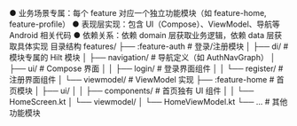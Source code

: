 ● 业务场景专属：每个 feature 对应一个独立功能模块（如 feature-home, feature-profile）
● 表现层实现：包含 UI（Compose）、ViewModel、导航等 Android 相关代码
● 依赖关系：依赖 domain 层获取业务逻辑，依赖 data 层获取具体实现
目录结构
features/
├── :feature-auth          # 登录/注册模块
│   ├── di/                # 模块专属的 Hilt 模块
│   ├── navigation/        # 导航定义（如 AuthNavGraph）
│   ├── ui/                # Compose 界面
│   │   ├── login/         # 登录界面组件
│   │   └── register/      # 注册界面组件
│   └── viewmodel/         # ViewModel 实现
├── :feature-home          # 首页模块
│   ├── ui/
│   │   ├── components/    # 首页独有 UI 组件
│   │   └── HomeScreen.kt
│   └── viewmodel/
│       └── HomeViewModel.kt
└── ...                    # 其他功能模块
